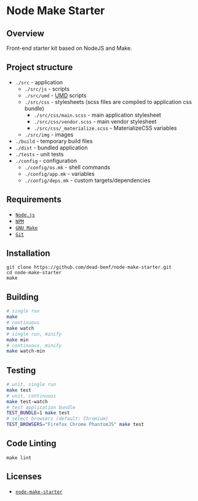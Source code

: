 # Node Make Starter

## Overview

Front-end starter kit based on NodeJS and Make.

## Project structure

* `./src` - application
  * `./src/js` - scripts
  * `./src/umd` - [UMD](https://github.com/umdjs/umd) scripts
  * `./src/css` - stylesheets (scss files are compiled to application css bundle)
    * `./src/css/main.scss` - main application stylesheet
    * `./src/css/vendor.scss` - main vendor stylesheet
    * `./src/css/_materialize.scss` - MaterializeCSS variables
  * `./src/img` - images
* `./build` - temporary build files
* `./dist` - bundled application
* `./tests` - unit tests
* `./config` - configuration
  * `./config/os.mk` - shell commands
  * `./config/app.mk` - variables
  * `./config/deps.mk` - custom targets/dependencies

## Requirements

- [`Node.js`](https://nodejs.org/)
- [`NPM`](https://nodejs.org/)
- [`GNU Make`](https://www.gnu.org/software/make/)
- [`Git`](https://git-scm.com/)

## Installation

```
git clone https://github.com/dead-beef/node-make-starter.git
cd node-make-starter
make
```

## Building
```bash
# single run
make
# continuous
make watch
# single run, minify
make min
# continuous, minify
make watch-min
```

## Testing
```bash
# unit, single run
make test
# unit, continuous
make test-watch
# test application bundle
TEST_BUNDLE=1 make test
# select browsers (default: Chromium)
TEST_BROWSERS="Firefox Chrome PhantomJS" make test
```
## Code Linting

```
make lint
```

## Licenses

* [`node-make-starter`](LICENSE)
